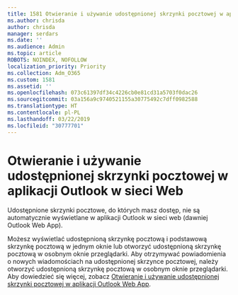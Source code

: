 ```yaml
---
title: 1581 Otwieranie i używanie udostępnionej skrzynki pocztowej w aplikacji Outlook w sieci Web
ms.author: chrisda
author: chrisda
manager: serdars
ms.date: ''
ms.audience: Admin
ms.topic: article
ROBOTS: NOINDEX, NOFOLLOW
localization_priority: Priority
ms.collection: Adm_O365
ms.custom: 1581
ms.assetid: ''
ms.openlocfilehash: 073c61397df34c4226cb0e81cd31a5703f0dac26
ms.sourcegitcommit: 03a156a9c9740521155a30775492c7dff0982588
ms.translationtype: HT
ms.contentlocale: pl-PL
ms.lasthandoff: 03/22/2019
ms.locfileid: "30777701"
---
```

# <a name="open-and-use-a-shared-mailbox-in-outlook-on-the-web"></a>Otwieranie i używanie udostępnionej skrzynki pocztowej w aplikacji Outlook w sieci Web

Udostępnione skrzynki pocztowe, do których masz dostęp, nie są automatycznie wyświetlane w aplikacji Outlook w sieci web (dawniej Outlook Web App).

Możesz wyświetlać udostępnioną skrzynkę pocztową i podstawową skrzynkę pocztową w jednym oknie lub otworzyć udostępnioną skrzynkę pocztową w osobnym oknie przeglądarki. Aby otrzymywać powiadomienia o nowych wiadomościach na udostępnionej skrzynce pocztowej, należy otworzyć udostępnioną skrzynkę pocztową w osobnym oknie przeglądarki. Aby dowiedzieć się więcej, zobacz [Otwieranie i używanie udostępnionej skrzynki pocztowej w aplikacji Outlook Web App](https://support.office.com/article/BC127866-42BE-4DE7-92AE-1EF2F787FD5C).